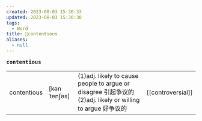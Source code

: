 ```yaml
---
created: 2023-08-03 15:30:33
updated: 2023-08-03 15:30:38
tags:
  - Word
title: 📖contentious
aliases:
  - null
---
```


<pre><strong>contentious</strong></pre>
|   |   |   |   |
|---|---|---|---|
|contentious|[kənˈtenʃəs]|(1)adj. likely to cause people to argue or disagree 引起争议的(2)adj. likely or willing to argue 好争议的|[[controversial]]|